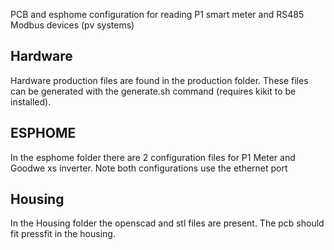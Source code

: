 PCB and esphome configuration for reading P1 smart meter and RS485 Modbus devices (pv systems)

## Hardware ##
Hardware production files are found in the production folder. These files can be generated with the generate.sh command (requires kikit to be installed).

## ESPHOME ##
In the esphome folder there are 2 configuration files for P1 Meter and Goodwe xs inverter. Note both configurations use the ethernet port

## Housing ##
In the Housing folder the openscad and stl files are present. The pcb should fit pressfit in the housing.